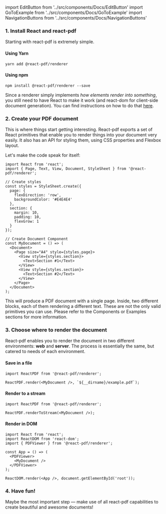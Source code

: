 import EditButton from '../src/components/Docs/EditButton'
import GoToExample from '../src/components/Docs/GoToExample'
import NavigationButtons from '../src/components/Docs/NavigationButtons'

### 1. Install React and react-pdf

Starting with react-pdf is extremely simple.

#### Using Yarn

```
yarn add @react-pdf/renderer
```

#### Using npm

```
npm install @react-pdf/renderer --save
```

Since a renderer simply implements _how elements render into something_, you still need to have React to make it work (and react-dom for client-side document generation). You can find instructions on how to do that [here](https://react.dev/learn/add-react-to-an-existing-project).

### 2. Create your PDF document

This is where things start getting interesting. React-pdf exports a set of React primitives that enable you to render things into your document very easily. It also has an API for styling them, using CSS properties and Flexbox layout.

Let's make the code speak for itself:

```
import React from 'react';
import { Page, Text, View, Document, StyleSheet } from '@react-pdf/renderer';

// Create styles
const styles = StyleSheet.create({
  page: {
    flexDirection: 'row',
    backgroundColor: '#E4E4E4'
  },
  section: {
    margin: 10,
    padding: 10,
    flexGrow: 1
  }
});

// Create Document Component
const MyDocument = () => (
  <Document>
    <Page size="A4" style={styles.page}>
      <View style={styles.section}>
        <Text>Section #1</Text>
      </View>
      <View style={styles.section}>
        <Text>Section #2</Text>
      </View>
    </Page>
  </Document>
);
```

This will produce a PDF document with a single page. Inside, two different blocks, each of them rendering a different text. These are not the only valid primitives you can use. Please refer to the Components or Examples sections for more information.

### 3. Choose where to render the document

React-pdf enables you to render the document in two different environments: **web** and **server**. The process is essentially the same, but catered to needs of each environment.

#### Save in a file

```
import ReactPDF from '@react-pdf/renderer';

ReactPDF.render(<MyDocument />, `${__dirname}/example.pdf`);
```

#### Render to a stream

```
import ReactPDF from '@react-pdf/renderer';

ReactPDF.renderToStream(<MyDocument />);
```

#### Render in DOM

```
import React from 'react';
import ReactDOM from 'react-dom';
import { PDFViewer } from '@react-pdf/renderer';

const App = () => (
  <PDFViewer>
    <MyDocument />
  </PDFViewer>
);

ReactDOM.render(<App />, document.getElementById('root'));
```

### 4. Have fun!

Maybe the most important step — make use of all react-pdf capabilities to create beautiful and awesome documents!

<NavigationButtons
  nextSrc="/rendering-process"
  nextText="Rendering process"
/>
